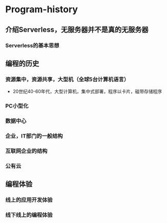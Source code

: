 # Program-history

## 介绍Serverless，无服务器并不是真的无服务器

   ### Serverless的基本思想

## 编程的历史

  ### 资源集中，资源共享，大型机（全球5台计算机语言）
  * 20世纪40-60年代，大型计算机，集中式部署，程序以卡片，磁带存储程序

  ### PC小型化

  ### 数据中心

  ### 企业，IT部门的一般结构

  ### 互联网企业的结构
  
  ### 公有云
  
## 编程体验

  ### 线上的应用开发体验
  
  ### 线下线上的编程体验
  

